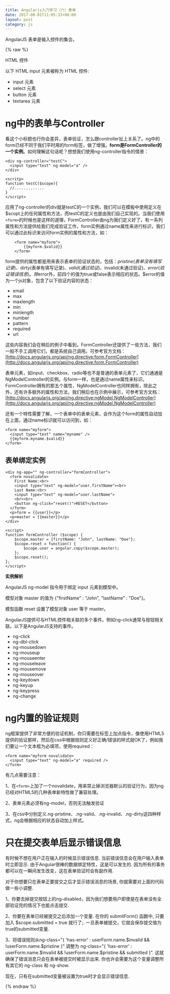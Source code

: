 ```yaml
---
title: Angularjs入门学习（六）表单
date: 2017-08-01T11:05:33+00:00
layout: post
category: js
---
```



AngularJS 表单是输入控件的集合。

{% raw %}

HTML 控件

以下 HTML input 元素被称为 HTML 控件:

- input 元素
- select 元素
- button 元素
- textarea 元素

# ng中的表单与Controller

看这个小标题也行你会差异，表单验证，怎么跟controller扯上关系了。ng中的form已经不同于我们平时用的form标签，做了增强。**form是FormController的一个实例**。如何理解这句话呢？想想我们使用ng-controller指令的情景：

```
<div ng-controller="testC">
  <input type="test" ng-model="a" />
</div>

<scritp>
function testC($scope){
  //.............
}
</script>
```


应用了ng-controller的div就是testC的一个实例，我们可以在模板中使用定义在$scopt上的任何属性和方法，而testC的定义也是由我们自己实现的。当我们使用`<form>`的时候也是这样的道理，FormController由ng为我们定义好了，有一系列属性和方法提供给我们完成验证工作，form实例通过name属性来进行标识，我们可以通过此标识来访问form实例的属性和方法，如：

```
    <form name="myform">
        {{myform.$valid}}
    </form>
```

form提供的属性都是用来表示表单的验证状态的，包括：$pristine(表单没有填写记录)、$dirty(表单有填写记录)、$valid(通过验证)、$invalid(未通过验证)、$error(验证错误信息)。除$error外，前四个的值为true或false表示相应的状态。$error的值为一个js对象，包含了以下验证内容的状态：

- email
- max
- maxlength
- min
- minlength
- number
- pattern
- required
- url

这些内容我们会在稍后的例子中看到。FormController还提供了一些方法，我们一般不手工调用它们，都是系统自己调用。可参考官方文档：[http://docs.angularjs.org/api/ng.directive:form.FormController](http://docs.angularjs.org/api/ng.directive:form.FormController)

表单元素，如input、checkbox、radio等也不是普通的表单元素了，它们通通是NgModelController的实例。与form一样，也是通过name属性来标识。FormController拥有的那五个属性，NgModelController也同样拥有，除此之外，还有许多额外的属性和方法，我们稍后也在示例中展示，可参考官方文档：[http://docs.angularjs.org/api/ng.directive:ngModel.NgModelController](http://docs.angularjs.org/api/ng.directive:ngModel.NgModelController)

还有一个特性需要了解，一个表单中的表单元素，会作为这个form的属性自动加在上面，通过name标识就可以访问到，如：

```
<form name="myform">
  <input type="text" name="myname" />
  {{myform.myname.$valid}}
</form>
```

## 表单绑定实例

```
<div ng-app="" ng-controller="formController">
  <form novalidate>
    First Name:<br>
    <input type="text" ng-model="user.firstName"><br>
    Last Name:<br>
    <input type="text" ng-model="user.lastName">
    <br><br>
    <button ng-click="reset()">RESET</button>
  </form>
  <p>form = {{user}}</p>
  <p>master = {{master}}</p>
</div>

<script>
function formController ($scope) {
    $scope.master = {firstName: "John", lastName: "Doe"};
    $scope.reset = function() {
        $scope.user = angular.copy($scope.master);
    };
    $scope.reset();
};
</script>
```


**实例解析**

AngularJS ng-model 指令用于绑定 input 元素到模型中。

模型对象 master 的值为 {"firstName" : "John", "lastName" : "Doe"}。

模型函数 reset 设置了模型对象 user 等于 master。


AngularJS提供可与HTML控件相关联的多个事件。例如ng-click通常与按钮相关联。以下是AngularJS支持的事件。

- ng-click
- ng-dbl-click
- ng-mousedown
- ng-mouseup
- ng-mouseenter
- ng-mouseleave
- ng-mousemove
- ng-mouseover
- ng-keydown
- ng-keyup
- ng-keypress
- ng-change

# ng内置的验证规则 

ng框架提供了非常方便的验证机制，你只需要在标签上加点指令，像使用HTML5提供的验证那样，然后在css中根据规则定义好正确/错误的样式就OK了，例如我们要让一个文本框为必填项，使用required：

```
<form name="myform novalidate>
  <input type="text" ng-model="a" required />
</form>
```

有几点需要注意：

1、在`<form>`上加了一个novalidate，用来禁止掉浏览器默认的验证行为，因为ng已经对HTML5的几种表单新特性做了兼容处理。

2、表单元素必须有ng-model，否则无法触发验证

3、在css中分别定义.ng-pristine、.ng-valid、.ng-invalid、.ng-dirty这四种样式，ng会根据相应的状态自动加上样式。



# 只在提交表单后显示错误信息

有时候不想在用户正在输入的时候显示错误信息. 当前错误信息会在用户输入表单时立即显示. 由于Angular很棒的数据绑定特性，这是可以发生的. 因为所有的事务都可以在一瞬间发生改变，这在表单验证时会有副作用.

对于你想要只在表单正要提交之后才显示错误消息的场景, 你就需要对上面的代码做一些小调整.

1、你要去掉提交按钮上的ng-disabled，因为我们想要用户即使是在表单没有全部验证完的情况下也能点击提交.

2、你要在表单已经被提交之后添加一个变量. 在你的 submitForm() 函数中, 只要加入 $scope.submitted = true 就行了;. 一旦表单被提交，它就会保存提交值为true的submitted变量.

3、将错误规则从ng-class="{ 'has-error' : userForm.name.$invalid && !userForm.name.$pristine }" 调整为 ng-class="{ 'has-error' : userForm.name.$invalid && !userForm.name.$pristine && submitted }". 这就确保了错误消息只会在表单被提交时被显示出来. 你也许会需要为这个变量调整所有其它的 ng-class 和 ng-show.

现在，只有在submitted变量被设置为true时才会显示错误信息.



{% endraw %}
